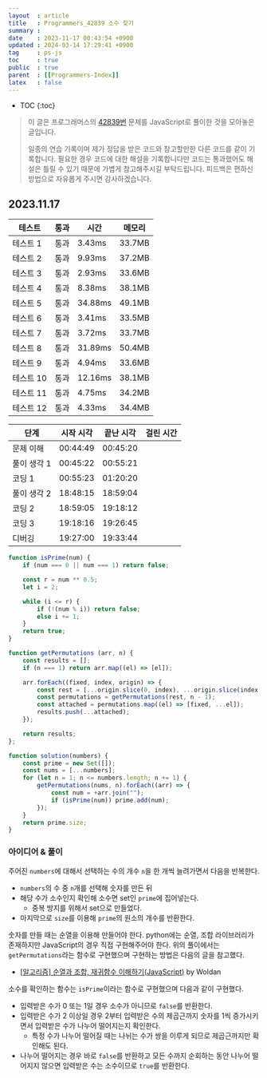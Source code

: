 ```yaml
---
layout  : article
title   : Programmers_42839 소수 찾기
summary : 
date    : 2023-11-17 00:43:54 +0900
updated : 2024-03-14 17:29:41 +0900
tag     : ps-js
toc     : true
public  : true
parent  : [[Programmers-Index]]
latex   : false
---
```

* TOC
{:toc}

> 이 글은 프로그래머스의 [42839번](https://programmers.co.kr/learn/courses/30/lessons/42839) 문제를 JavaScript로 풀이한 것을 모아놓은 글입니다.
>
> 일종의 연습 기록이며 제가 정답을 받은 코드와 참고할만한 다른 코드를 같이 기록합니다. 필요한 경우 코드에 대한 해설을 기록합니다만 코드는 통과했어도 해설은 틀릴 수 있기 때문에 가볍게 참고해주시길 부탁드립니다. 피드백은 편하신 방법으로 자유롭게 주시면 감사하겠습니다.

## 2023.11.17

| 테스트    | 통과 | 시간    | 메모리 |
| --------- | ---- | ------  | ------ |
| 테스트 1  | 통과 | 3.43ms  | 33.7MB |
| 테스트 2  | 통과 | 9.93ms  | 37.2MB |
| 테스트 3  | 통과 | 2.93ms  | 33.6MB |
| 테스트 4  | 통과 | 8.38ms  | 38.1MB |
| 테스트 5  | 통과 | 34.88ms | 49.1MB |
| 테스트 6  | 통과 | 3.41ms  | 33.5MB |
| 테스트 7  | 통과 | 3.72ms  | 33.7MB |
| 테스트 8  | 통과 | 31.89ms | 50.4MB |
| 테스트 9  | 통과 | 4.94ms  | 33.6MB |
| 테스트 10 | 통과 | 12.16ms | 38.1MB |
| 테스트 11 | 통과 | 4.75ms  | 34.2MB |
| 테스트 12 | 통과 | 4.33ms  | 34.4MB |

| 단계        | 시작 시각 | 끝난 시각 | 걸린 시간 |
| ---------   | --------- | --------- | --------- |
| 문제 이해   | 00:44:49  | 00:45:20  |           |
| 풀이 생각 1 | 00:45:22  | 00:55:21  |           |
| 코딩 1      | 00:55:23  | 01:20:20  |           |
| 풀이 생각 2 | 18:48:15  | 18:59:04  |           |
| 코딩 2      | 18:59:05  | 19:18:12  |           |
| 코딩 3      | 19:18:16  | 19:26:45  |           |
| 디버깅      | 19:27:00  | 19:33:44  |           |

```js
function isPrime(num) {
    if (num === 0 || num === 1) return false;

    const r = num ** 0.5;
    let i = 2;

    while (i <= r) {
        if (!(num % i)) return false;
        else i += 1;
    }
    return true;
}

function getPermutations (arr, n) {
    const results = [];
    if (n === 1) return arr.map((el) => [el]);

    arr.forEach((fixed, index, origin) => {
        const rest = [...origin.slice(0, index), ...origin.slice(index + 1)];
        const permutations = getPermutations(rest, n - 1);
        const attached = permutations.map((el) => [fixed, ...el]);
        results.push(...attached);
    });

    return results;
};

function solution(numbers) {
    const prime = new Set([]);
    const nums = [...numbers];
    for (let n = 1; n <= numbers.length; n += 1) {
        getPermutations(nums, n).forEach((arr) => {
            const num = +arr.join("");
            if (isPrime(num)) prime.add(num);
        });
    }
    return prime.size;
}
```

### 아이디어 & 풀이

주어진 `numbers`에 대해서 선택하는 수의 개수 `n`을 한 개씩 늘려가면서 다음을 반복한다.

* `numbers`의 수 중 `n`개를 선택해 숫자를 만든 뒤
* 해당 수가 소수인지 확인해 소수면 set인 `prime`에 집어넣는다.
    * 중복 방지를 위해서 set으로 만들었다.
* 마지막으로 `size`를 이용해 `prime`의 원소의 개수를 반환한다.

숫자를 만들 때는 순열을 이용해 만들어야 한다. python에는 순열, 조합 라이브러리가 존재하지만 JavaScript의 경우 직접 구현해주어야 한다. 위의 풀이에서는 `getPermutations`라는 함수로 구현했으며 구현하는 방법은 다음의 글을 참고했다.

* [[알고리즘] 순열과 조합, 재귀함수 이해하기(JavaScript)](https://pul8219.github.io/algorithm/algorithm-permutation-and-combination/) by Woldan

소수를 확인하는 함수는 `isPrime`이라는 함수로 구현했으며 다음과 같이 구현했다.

* 입력받은 수가 0 또는 1일 경우 소수가 아니므로 `false`를 반환한다.
* 입력받은 수가 2 이상일 경우 2부터 입력받은 수의 제곱근까지 숫자를 1씩 증가시키면서 입력받은 수가 나누어 떨어지는지 확인한다.
    * 특정 수가 나누어 떨어질 때는 나뉘는 수가 쌍을 이루게 되므로 제곱근까지만 확인해도 된다.
* 나누어 떨어지는 경우 바로 `false`를 반환하고 모든 수까지 순회하는 동안 나누어 떨어지지 않으면 입력받은 수는 소수이므로 `true`를 반환한다.
